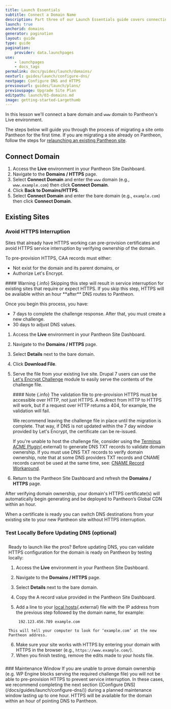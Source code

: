 ```yaml
---
title: Launch Essentials
subtitle: Connect a Domain Name
description: Part three of our Launch Essentials guide covers connectin your domain to your Pantheon-hosted site.
launch: true
anchorid: domains
generator: pagination
layout: guide
type: guide
pagination:
    provider: data.launchpages
use:
    - launchpages
    - docs_tags
permalink: docs/guides/launch/domains/
nexturl: guides/launch/configure-dns/
nextpage: Configure DNS and HTTPS
previousurl: guides/launch/plans/
previouspage: Upgrade Site Plan
editpath: launch/03-domains.md
image: getting-started-Largethumb
---
```

In this lesson we'll connect a bare domain and `www` domain to Pantheon's Live environment.

The steps below will guide you through the process of migrating a site onto Pantheon for the first time. If you are migrating a site already on Pantheon, follow the steps for [relaunching an existing Pantheon site](/docs/relaunch/).

## Connect Domain
1. Access the **<span class="glyphicons glyphicons-cardio"></span> Live** environment in your Pantheon Site Dashboard.
2. Navigate to the **<span class="glyphicons glyphicons-global"></span> Domains / HTTPS** page.
3. Select **Connect Domain** and enter the `www` domain (e.g., `www.example.com`) then click **Connect Domain**.
4. Click **<span class="glyphicons glyphicons-arrow-left"></span> Back to Domains/HTTPS**.
5. Select **Connect Domain** and enter the bare domain (e.g., `example.com`) then click **Connect Domain**.

## Existing Sites

### Avoid HTTPS Interruption
Sites that already have HTTPS working can pre-provision certificates and avoid HTTPS service interruption by verifying ownership of the domain.

To pre-provision HTTPS, CAA records must either:

 - Not exist for the domain and its parent domains, or
 - Authorize Let's Encrypt.

<div class="alert alert-danger" markdown="1">
#### Warning {.info}
Skipping this step will result in service interruption for existing sites that require or expect HTTPS. If you skip this step, HTTPS will be available within an hour **after** DNS routes to Pantheon.

Once you begin this process, you have:

 - 7 days to complete the challenge response. After that, you must create a new challenge.
 - 30 days to adjust DNS values.
</div>

1. Access the **<span class="glyphicons glyphicons-cardio"></span> Live** environment in your Pantheon Site Dashboard.
2. Navigate to the **<span class="glyphicons glyphicons-global"></span> Domains / HTTPS** page.
3. Select **Details** next to the bare domain.
4. Click **<span class="glyphicons glyphicons-download-alt"></span> Download File**.
5. Serve the file from your existing live site. Drupal 7 users can use the [Let's Encrypt Challenge](https://www.drupal.org/project/letsencrypt_challenge) module to easily serve the contents of the challenge file.

    <div class="alert alert-info" markdown="1">
    #### Note {.info}
    The validation file to pre-provision HTTPS must be accessible over HTTP, not just HTTPS. A redirect from HTTP to HTTPS will work, but if a request over HTTP returns a 404, for example, the validation will fail.

    We recommend leaving the challenge file in place until the migration is complete. That way, if DNS is not updated within the 7 day window provided by Let's Encrypt, the certificate can be re-issued.

    If you're unable to host the challenge file, consider using the [Terminus ACME Plugin](https://github.com/pantheon-systems/terminus-acme-plugin){.external} to generate DNS TXT records to validate domain ownership. If you must use DNS TXT records to verify domain ownership, note that at some DNS providers TXT records and CNAME records cannot be used at the same time, see: [CNAME Record Workaround](/docs/https/#cname-record-workaround).
    </div>

6. Return to the Pantheon Site Dashboard and refresh the **<span class="glyphicons glyphicons-global"></span> Domains / HTTPS** page.

After verifying domain ownership, your domain's HTTPS certificate(s) will automatically begin generating and be deployed to Pantheon’s Global CDN within an hour.

When a certificate is ready you can switch DNS destinations from your existing site to your new Pantheon site without HTTPS interruption.

<div class="panel panel-drop panel-guide" id="accordion">
  <div class="panel-heading panel-drop-heading">
    <a class="accordion-toggle panel-drop-title collapsed" data-toggle="collapse" data-parent="#accordion" data-proofer-ignore data-target="#local-test"><h3 class="info panel-title panel-drop-title" style="cursor:pointer;"><span style="line-height:.9" class="glyphicons glyphicons-info-sign"></span> Test Locally Before Updating DNS (optional)</h3></a>
  </div>
  <div id="local-test" class="collapse" markdown="1" style="padding:10px;">
  Ready to launch like the pros?
  Before updating DNS, you can validate HTTPS configuration for the domain is ready on Pantheon by testing locally:

  1. Access the **<span class="glyphicons glyphicons-cardio"></span> Live** environment in your Pantheon Site Dashboard.
  2. Navigate to the **<span class="glyphicons glyphicons-global"></span> Domains / HTTPS** page.
  3. Select **Details** next to the bare domain.
  4. Copy the A record value provided in the Pantheon Site Dashboard.
  5. Add a line to your [local hosts](https://en.wikipedia.org/wiki/Hosts_(file)){.external} file with the IP address from the previous step followed by the domain name, for example:

          192.123.456.789 example.com

    This will tell your computer to look for ‘example.com’ at the new Pantheon address.

  6. Make sure your site works with HTTPS by entering your domain with HTTPS in the browser (e.g., `https://www.example.com/`).
  7. When you finish testing, remove the edits made to your hosts file.
  </div>
</div>
### Maintenance Window
If you are unable to prove domain ownership (e.g. WP Engine blocks serving the required challenge file) you will not be able to pre-provision HTTPS to prevent service interruption. In these cases, we recommend completing the next section ([Configure DNS](/docs/guides/launch/configure-dns/)) during a planned maintenance window lasting up to one hour. HTTPS will be available for the domain within an hour of pointing DNS to Pantheon.
